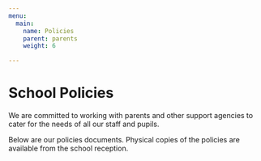 ```yaml
---
menu:
  main:
    name: Policies
    parent: parents
    weight: 6

---
```

# School Policies

We are committed to working with parents and other support agencies to cater for the needs of all our staff and pupils.

Below are our policies documents. Physical copies of the policies are available from the school reception.
